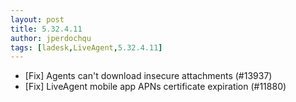 ```yaml
---
layout: post
title: 5.32.4.11
author: jperdochqu
tags: [ladesk,LiveAgent,5.32.4.11]
---
```


- [Fix] Agents can't download insecure attachments (#13937)
- [Fix] LiveAgent mobile app APNs certificate expiration (#11880)
